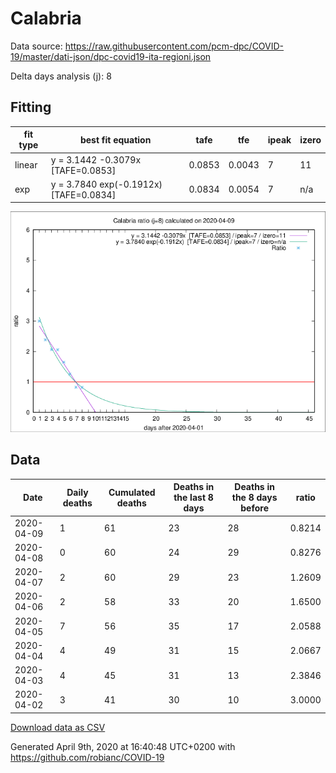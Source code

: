 # Calabria

Data source: https://raw.githubusercontent.com/pcm-dpc/COVID-19/master/dati-json/dpc-covid19-ita-regioni.json

Delta days analysis (j): 8

## Fitting 
|fit type|best fit equation|tafe|tfe|ipeak|izero|
|-------|-----|--------|------|---|---|
|linear|y = 3.1442 -0.3079x  [TAFE=0.0853]|0.0853|0.0043|7|11|
|exp|y = 3.7840 exp(-0.1912x)  [TAFE=0.0834]|0.0834|0.0054|7|n/a|

![Plot](COVID-19_calabria_j8_2020-04-09.png)

## Data
|Date|Daily deaths|Cumulated deaths|Deaths in the last 8 days|Deaths in the 8 days before|ratio|
|----|----------|-----------|-------|--------------------|-----|
|2020-04-09|1|61|23|28|0.8214|
|2020-04-08|0|60|24|29|0.8276|
|2020-04-07|2|60|29|23|1.2609|
|2020-04-06|2|58|33|20|1.6500|
|2020-04-05|7|56|35|17|2.0588|
|2020-04-04|4|49|31|15|2.0667|
|2020-04-03|4|45|31|13|2.3846|
|2020-04-02|3|41|30|10|3.0000|

[Download data as CSV](COVID-19_calabria_j8_2020-04-09.csv)

Generated April 9th, 2020 at 16:40:48 UTC+0200 with https://github.com/robianc/COVID-19
